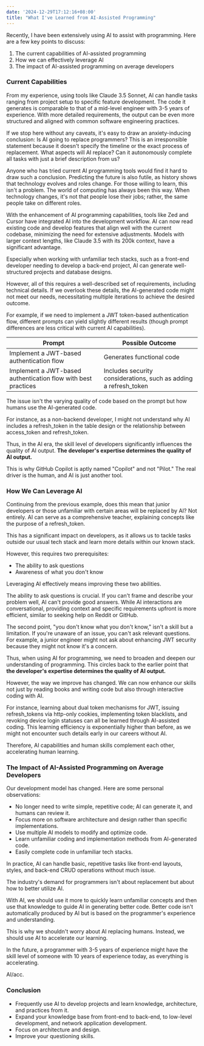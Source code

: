 ```yaml
---
date: '2024-12-29T17:12:16+08:00'
title: "What I've Learned from AI-Assisted Programming"
---
```


Recently, I have been extensively using AI to assist with programming. Here are a few key points to discuss:

1. The current capabilities of AI-assisted programming
2. How we can effectively leverage AI
3. The impact of AI-assisted programming on average developers

### Current Capabilities

From my experience, using tools like Claude 3.5 Sonnet, AI can handle tasks ranging from project setup to specific feature development. The code it generates is comparable to that of a mid-level engineer with 3-5 years of experience. With more detailed requirements, the output can be even more structured and aligned with common software engineering practices.

If we stop here without any caveats, it's easy to draw an anxiety-inducing conclusion: Is AI going to replace programmers? This is an irresponsible statement because it doesn't specify the timeline or the exact process of replacement. What aspects will AI replace? Can it autonomously complete all tasks with just a brief description from us?

Anyone who has tried current AI programming tools would find it hard to draw such a conclusion. Predicting the future is also futile, as history shows that technology evolves and roles change. For those willing to learn, this isn't a problem. The world of computing has always been this way. When technology changes, it's not that people lose their jobs; rather, the same people take on different roles.

With the enhancement of AI programming capabilities, tools like Zed and Cursor have integrated AI into the development workflow. AI can now read existing code and develop features that align well with the current codebase, minimizing the need for extensive adjustments. Models with larger context lengths, like Claude 3.5 with its 200k context, have a significant advantage.

Especially when working with unfamiliar tech stacks, such as a front-end developer needing to develop a back-end project, AI can generate well-structured projects and database designs.

However, all of this requires a well-described set of requirements, including technical details. If we overlook these details, the AI-generated code might not meet our needs, necessitating multiple iterations to achieve the desired outcome.

For example, if we need to implement a JWT token-based authentication flow, different prompts can yield slightly different results (though prompt differences are less critical with current AI capabilities).

| Prompt | Possible Outcome |
| --- | --- |
| Implement a JWT-based authentication flow | Generates functional code |
| Implement a JWT-based authentication flow with best practices | Includes security considerations, such as adding a refresh_token |

The issue isn't the varying quality of code based on the prompt but how humans use the AI-generated code.

For instance, as a non-backend developer, I might not understand why AI includes a refresh_token in the table design or the relationship between access_token and refresh_token.

Thus, in the AI era, the skill level of developers significantly influences the quality of AI output. **The developer's expertise determines the quality of AI output.**

This is why GitHub Copilot is aptly named "Copilot" and not "Pilot." The real driver is the human, and AI is just another tool.

### How We Can Leverage AI

Continuing from the previous example, does this mean that junior developers or those unfamiliar with certain areas will be replaced by AI? Not entirely. AI can serve as a comprehensive teacher, explaining concepts like the purpose of a refresh_token.

This has a significant impact on developers, as it allows us to tackle tasks outside our usual tech stack and learn more details within our known stack.

However, this requires two prerequisites:

- The ability to ask questions
- Awareness of what you don't know

Leveraging AI effectively means improving these two abilities.

The ability to ask questions is crucial. If you can't frame and describe your problem well, AI can't provide good answers. While AI interactions are conversational, providing context and specific requirements upfront is more efficient, similar to seeking help on Reddit or GitHub.

The second point, "you don't know what you don't know," isn't a skill but a limitation. If you're unaware of an issue, you can't ask relevant questions. For example, a junior engineer might not ask about enhancing JWT security because they might not know it's a concern.

Thus, when using AI for programming, we need to broaden and deepen our understanding of programming. This circles back to the earlier point that **the developer's expertise determines the quality of AI output.**

However, the way we improve has changed. We can now enhance our skills not just by reading books and writing code but also through interactive coding with AI.

For instance, learning about dual token mechanisms for JWT, issuing refresh_tokens via http-only cookies, implementing token blacklists, and revoking device login statuses can all be learned through AI-assisted coding. This learning efficiency is exponentially higher than before, as we might not encounter such details early in our careers without AI.

Therefore, AI capabilities and human skills complement each other, accelerating human learning.

### The Impact of AI-Assisted Programming on Average Developers

Our development model has changed. Here are some personal observations:

- No longer need to write simple, repetitive code; AI can generate it, and humans can review it.
- Focus more on software architecture and design rather than specific implementations.
- Use multiple AI models to modify and optimize code.
- Learn unfamiliar coding and implementation methods from AI-generated code.
- Easily complete code in unfamiliar tech stacks.

In practice, AI can handle basic, repetitive tasks like front-end layouts, styles, and back-end CRUD operations without much issue.

The industry's demand for programmers isn't about replacement but about how to better utilize AI.

With AI, we should use it more to quickly learn unfamiliar concepts and then use that knowledge to guide AI in generating better code. Better code isn't automatically produced by AI but is based on the programmer's experience and understanding.

This is why we shouldn't worry about AI replacing humans. Instead, we should use AI to accelerate our learning.

In the future, a programmer with 3-5 years of experience might have the skill level of someone with 10 years of experience today, as everything is accelerating.

AI/acc.

### Conclusion

- Frequently use AI to develop projects and learn knowledge, architecture, and practices from it.
- Expand your knowledge base from front-end to back-end, to low-level development, and network application development.
- Focus on architecture and design.
- Improve your questioning skills.
